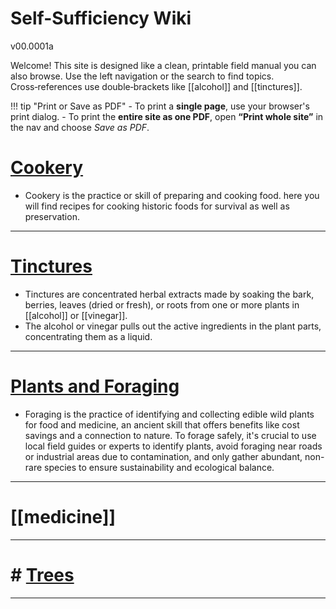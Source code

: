 # Self-Sufficiency Wiki
v00.0001a

Welcome! This site is designed like a clean, printable field manual you can also browse.
Use the left navigation or the search to find topics. Cross‑references use double‑brackets
like [[alcohol]] and [[tinctures]].

!!! tip "Print or Save as PDF"
    - To print a **single page**, use your browser's print dialog.
    - To print the **entire site as one PDF**, open **“Print whole site”** in the nav and choose *Save as PDF*.

# [Cookery](cookery.md)
- Cookery is the practice or skill of preparing and cooking food. here you will find recipes for cooking historic foods for survival as well as preservation.

---
# [Tinctures](tinctures.md)
- Tinctures are concentrated herbal extracts made by soaking the bark, berries, leaves (dried or fresh), or roots from one or more plants in [[alcohol]] or [[vinegar]].
- The alcohol or vinegar pulls out the active ingredients in the plant parts, concentrating them as a liquid.

---

# [Plants and Foraging](plants-foraging.md)
- Foraging is the practice of identifying and collecting edible wild plants for food and medicine, an ancient skill that offers benefits like cost savings and a connection to nature. To forage safely, it's crucial to use local field guides or experts to identify plants, avoid foraging near roads or industrial areas due to contamination, and only gather abundant, non-rare species to ensure sustainability and ecological balance.

---
# [[medicine]]
---
# # [Trees](trees-index.md)
---